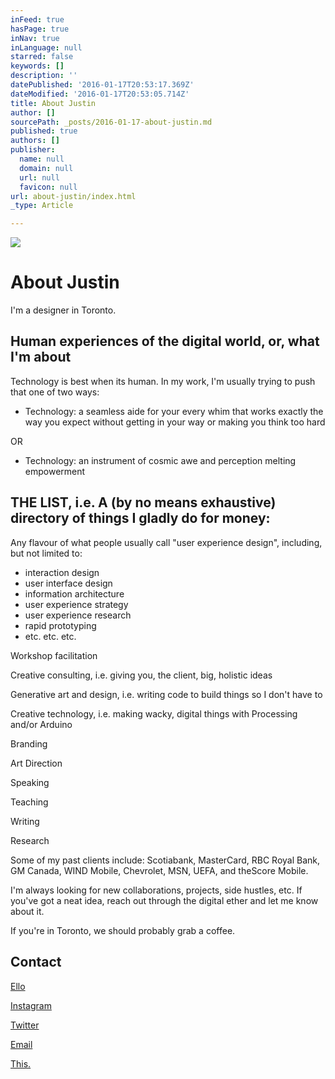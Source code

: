 ```yaml
---
inFeed: true
hasPage: true
inNav: true
inLanguage: null
starred: false
keywords: []
description: ''
datePublished: '2016-01-17T20:53:17.369Z'
dateModified: '2016-01-17T20:53:05.714Z'
title: About Justin
author: []
sourcePath: _posts/2016-01-17-about-justin.md
published: true
authors: []
publisher:
  name: null
  domain: null
  url: null
  favicon: null
url: about-justin/index.html
_type: Article

---
```

![](https://the-grid-user-content.s3-us-west-2.amazonaws.com/4602c631-7ac9-4821-b3dc-73353131ee1d.jpg)

# About Justin

I'm a designer in Toronto. 

## Human experiences of the digital world, or, what I'm about

Technology is best when its human. In my work, I'm usually trying to push that one of two ways:

* Technology: a seamless aide for your every whim that works exactly the way you expect without getting in your way or making you think too hard

OR

* Technology: an instrument of cosmic awe and perception melting empowerment 

## THE LIST, i.e. A (by no means exhaustive) directory of things I gladly do for money:

Any flavour of what people usually call "user experience design", including, but not limited to:

* interaction design 
* user interface design
* information architecture
* user experience strategy
* user experience research
* rapid prototyping
* etc. etc. etc.

Workshop facilitation

Creative consulting, i.e. giving you, the client, big, holistic ideas

Generative art and design, i.e. writing code to build things so I don't have to

Creative technology, i.e. making wacky, digital things with Processing and/or Arduino

Branding

Art Direction

Speaking

Teaching

Writing

Research

Some of my past clients include: Scotiabank, MasterCard, RBC Royal Bank, GM Canada, WIND Mobile, Chevrolet, MSN, UEFA, and theScore Mobile.

I'm always looking for new collaborations, projects, side hustles, etc. If you've got a neat idea, reach out through the digital ether and let me know about it.

If you're in Toronto, we should probably grab a coffee.

## Contact

[Ello][0]

[Instagram][1]

[Twitter][2]

[Email][3]

[This.][4]

[0]: https://ello.co/justinscherer
[1]: https://www.instagram.com/jgscherer/?hl=en
[2]: https://twitter.com/jgscherer
[3]: mailto:justingscherer@gmail.com
[4]: https://this.cm/justinscherer/follow